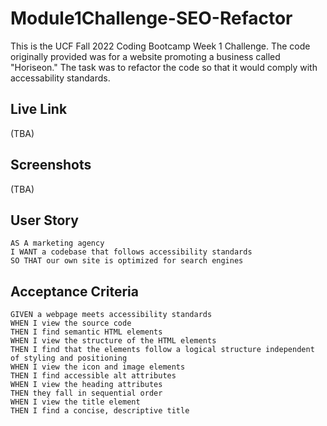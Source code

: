 # Module1Challenge-SEO-Refactor
This is the UCF Fall 2022 Coding Bootcamp Week 1 Challenge.
The code originally provided was for a website promoting a business called "Horiseon."
The task was to refactor the code so that it would comply with accessability standards.

## Live Link
(TBA)

## Screenshots
(TBA)

## User Story
```
AS A marketing agency
I WANT a codebase that follows accessibility standards
SO THAT our own site is optimized for search engines
```
## Acceptance Criteria
```
GIVEN a webpage meets accessibility standards
WHEN I view the source code
THEN I find semantic HTML elements
WHEN I view the structure of the HTML elements
THEN I find that the elements follow a logical structure independent of styling and positioning
WHEN I view the icon and image elements
THEN I find accessible alt attributes
WHEN I view the heading attributes
THEN they fall in sequential order
WHEN I view the title element
THEN I find a concise, descriptive title
```

